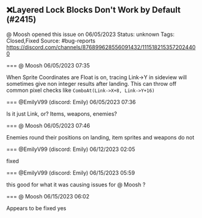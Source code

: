 ## ❌Layered Lock Blocks Don't Work by Default (#2415)
@ Moosh opened this issue on 06/05/2023
Status: unknown
Tags: Closed,Fixed
Source: #bug-reports https://discord.com/channels/876899628556091432/1115182153572024400


=== @ Moosh 06/05/2023 07:35

When Sprite Coordinates are Float is on, tracing Link->Y in sideview will sometimes give non integer results after landing. This can throw off common pixel checks like `ComboAt(Link->X+8, Link->Y+16)`

=== @EmilyV99 (discord: Emily) 06/05/2023 07:36

Is it just Link, or?
Items, weapons, enemies?

=== @ Moosh 06/05/2023 07:46

Enemies round their positions on landing, item sprites and weapons do not

=== @EmilyV99 (discord: Emily) 06/12/2023 02:05

fixed

=== @EmilyV99 (discord: Emily) 06/15/2023 05:59

this good for what it was causing issues for @ Moosh ?

=== @ Moosh 06/15/2023 06:02

Appears to be fixed yes
